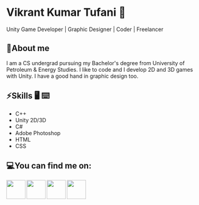 # Vikrant Kumar Tufani 🙂

Unity Game Developer | Graphic Designer | Coder | Freelancer 

<!--![](https://github-readme-stats.vercel.app/api?username=VikrantTufani1999&show_icons=true&line_height=30)-->

## 🧐About me 

I am a CS undergrad pursuing my Bachelor's degree from University of Petroleum & Energy Studies. I like to code and I develop 2D and 3D games with Unity. I have a good hand in graphic design too.

## ⚡Skills :desktop_computer: :keyboard:

* C++  
* Unity 2D/3D
* C#   
* Adobe Photoshop  
* HTML  
* CSS

## 💻You can find me on:

<a href="https://www.linkedin.com/in/vikranttufani1999/">
  <img align="left" width="50px" src="https://img.icons8.com/cute-clipart/64/000000/linkedin.png" />
</a>
<a href = "mailto: 8052007294vicky@gmail.com">
  <img align="left" width="50px" src="https://img.icons8.com/plasticine/2x/gmail.png" />
</a>
<a href="https://www.youtube.com/playlist?list=PLzcqTNm_tWJJpU5xeSR6xd7u8rMqOaPat">
  <img align="left" width="50px" src="https://img.icons8.com/fluent/48/000000/youtube-play.png" />
</a>
<a href="https://www.behance.net/vikrant_tufani">
  <img align="left" width="50px" src="https://img.icons8.com/cute-clipart/64/000000/behance.png" />
</a>

<!--* LinkedIn: *[Vikrant Tufani](https://www.linkedin.com/in/vikranttufani1999/)*-->
<!--* Youtube: *[My Game Development Portfolio](https://www.youtube.com/playlist?list=PLzcqTNm_tWJJpU5xeSR6xd7u8rMqOaPat)*-->
<!-- * Behance: *[Graphic Design Portfolio](https://www.behance.net/vikrant_tufani)* -->






<!--
**VikrantTufani1999/VikrantTufani1999** is a ✨ _special_ ✨ repository because its `README.md` (this file) appears on your GitHub profile.

Here are some ideas to get you started:

- 🔭 I’m currently working on ...
- 🌱 I’m currently learning ...
- 👯 I’m looking to collaborate on ...
- 🤔 I’m looking for help with ...
- 💬 Ask me about ...
- 📫 How to reach me:
# Links:

- 😄 Pronouns: ...
- ⚡ Fun fact: ...
-->
